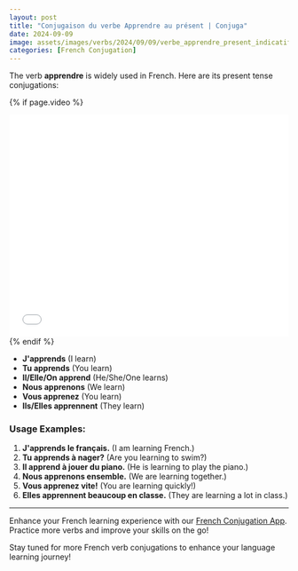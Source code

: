 ```yaml
---
layout: post
title: "Conjugaison du verbe Apprendre au présent | Conjuga"
date: 2024-09-09
image: assets/images/verbs/2024/09/09/verbe_apprendre_present_indicatif.png
categories: [French Conjugation]
---
```


The verb **apprendre** is widely used in French. Here are its present tense conjugations:

<!-- Video Embed Section -->
{% if page.video %}
<div class="video-embed">
  <iframe width="100%" height="400" src="{{ page.video | escape }}" frameborder="0" allowfullscreen></iframe>
</div>
{% endif %}

- **J'apprends** (I learn)
- **Tu apprends** (You learn)
- **Il/Elle/On apprend** (He/She/One learns)
- **Nous apprenons** (We learn)
- **Vous apprenez** (You learn)
- **Ils/Elles apprennent** (They learn)

### Usage Examples:

1. **J'apprends le français.** (I am learning French.)
2. **Tu apprends à nager?** (Are you learning to swim?)
3. **Il apprend à jouer du piano.** (He is learning to play the piano.)
4. **Nous apprenons ensemble.** (We are learning together.)
5. **Vous apprenez vite!** (You are learning quickly!)
6. **Elles apprennent beaucoup en classe.** (They are learning a lot in class.)

---

Enhance your French learning experience with our [French Conjugation App]({{site.appStore.url}}). Practice more verbs and improve your skills on the go!

Stay tuned for more French verb conjugations to enhance your language learning journey!
